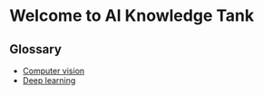 # Welcome to AI Knowledge Tank

## Glossary

- [Computer vision](/glossary/computer-vision.html)
- [Deep learning](/glossary/deep-learning.html)
